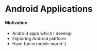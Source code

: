 Android Applications
====================

#### Motivation
* Android apps which I develop
* Exploring Android platform
* Have fun in mobile world :)
